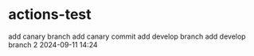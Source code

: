 # actions-test
add canary branch
add canary commit
add develop branch
add develop branch 2
2024-09-11 14:24
